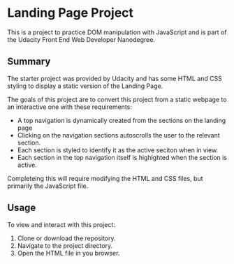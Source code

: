 # Landing Page Project

This is a project to practice DOM manipulation with JavaScript and is part of the Udacity Front End Web Developer Nanodegree.

## Summary
The starter project was provided by Udacity and has some HTML and CSS styling to display a static version of the Landing Page.

The goals of this project are to convert this project from a static webpage to an interactive one with these requirements:

- A top navigation is dynamically created from the sections on the landing page
- Clicking on the navigation sections autoscrolls the user to the relevant section.
- Each section is styled to identify it as the active seciton when in view.
- Each section in the top navigation itself is highlghted when the section is active. 


Completeing this will require modifying the HTML and CSS files, but primarily the JavaScript file.

## Usage
To view and interact with this project:

1. Clone or download the repository.
2. Navigate to the project directory.
3. Open the HTML file in you browser.